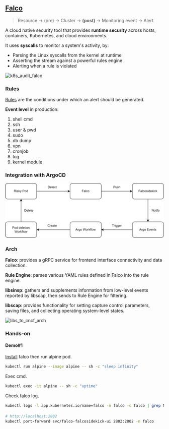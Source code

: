 ## [Falco](https://falco.org/docs/)

> Resource → (pre) → Cluster → **(post)** → Monitoring event → Alert

A cloud native security tool that provides **runtime security** across hosts, containers, Kubernetes, and cloud environments.

It uses **syscalls** to monitor a system's activity, by:

- Parsing the Linux syscalls from the kernel at runtime
- Asserting the stream against a powerful rules engine
- Alerting when a rule is violated

![k8s_audit_falco](https://www.ebpf.top/post/hello_falco/imgs/k8s_audit_falco.png)

### Rules

[Rules](https://falco.org/docs/rules) are the conditions under which an alert should be generated.

**Event level** in production:

1. shell cmd
2. ssh
3. user & pwd
4. sudo
5. db dump
6. vpn
7. cronjob
8. log
9. kernel module

### Integration with ArgoCD

![falco-argocd](Readme.assets/falco-argocd.png)

### Arch

**Falco**: provides a gRPC service for frontend interface connectivity and data collection.

**Rule Engine**: parses various YAML rules defined in Falco into the rule engine.

**libsinsp**: gathers and supplements information from low-level events reported by libscap, then sends to Rule Engine for filtering.

**libscap**: provides functionality for setting capture control parameters, saving files, and collecting operating system-level states.



![libs_to_cncf_arch](https://www.ebpf.top/post/hello_falco/imgs/libs_to_cncf_arch.png)

### Hands-on

#### Demo#1

[Install](https://falco.org/docs/setup/kubernetes/) falco then run alpine pod.

```bash
kubectl run alpine --image alpine -- sh -c "sleep infinity"
```

Exec cmd.

```bash
kubectl exec -it alpine -- sh -c "uptime"
```

Check falco log.

```bash
kubectl logs -l app.kubernetes.io/name=falco -n falco -c falco | grep Notice

# http://localhost:2802
kubectl port-forward svc/falco-falcosidekick-ui 2802:2802 -n falco
```

